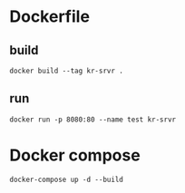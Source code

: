 
# Dockerfile
## build
`docker build --tag kr-srvr .`
## run
`docker run -p 8080:80 --name test kr-srvr`

# Docker compose
`docker-compose up -d --build`